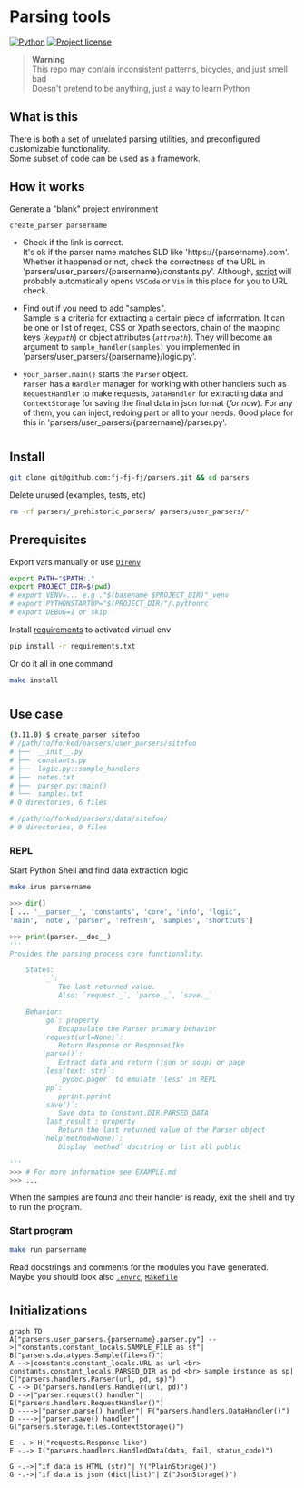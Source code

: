 # Parsing tools

[![Python](https://img.shields.io/static/v1?label=Python&style=plastic&logofor-the-badge&message=v^3.11&color=3776AB&logo=PYTHON)](https://www.python.org/) [![Project license](https://img.shields.io/badge/license-Public%20Domain-blue.svg)](https://unlicense.org)


> __Warning__<br>
This repo may contain inconsistent patterns, bicycles, and just smell bad<br>
Doesn't pretend to be anything, just a way to learn Python


## What is this
There is both a set of unrelated parsing utilities, and preconfigured customizable functionality.<br>
Some subset of code can be used as a framework.

## How it works

Generate a "blank" project environment
```bash
create_parser parsername
```
- Check if the link is correct.<br>
It's ok if the parser name matches SLD like 'https://{parsername}.com'. Whether it happened or not, check the correctness of the URL in 'parsers/user_parsers/{parsername}/constants.py'. Although, [script](scripts/create_parser_template 'This scripts generates {parsername} structures') will probably automatically opens `VSCode` or `Vim` in this place for you to URL check.

- Find out if you need to add "samples".<br>
Sample is a criteria for extracting a certain piece of information. It can be one or list of regex, CSS or Xpath selectors, chain of the mapping keys (_`keypath`_) or object attributes (_`attrpath`_). They will become an argument to `sample_handler(samples)` you implemented in 'parsers/user_parsers/{parsername}/logic.py'.

- `your_parser.main()` starts the `Parser` object.<br>
`Parser` has a `Handler` manager for working with other handlers such as `RequestHandler` to make requests, `DataHandler` for extracting data and `ContextStorage` for saving the final data in json format (_for now_). For any of them, you can inject, redoing part or all to your needs. Good place for this in 'parsers/user_parsers/{parsername}/parser.py'.


#
## Install
```bash
git clone git@github.com:fj-fj-fj/parsers.git && cd parsers
```
Delete unused (examples, tests, etc)
```bash
rm -rf parsers/_prehistoric_parsers/ parsers/user_parsers/*
```

## Prerequisites
Export vars manually or use [`Direnv`](https://github.com/direnv/direnv 'cool shell extension')
```bash
export PATH="$PATH:."
export PROJECT_DIR=$(pwd)
# export VENV=... e.g ."$(basename $PROJECT_DIR)"_venv
# export PYTHONSTARTUP="$(PROJECT_DIR)"/.pythonrc
# export DEBUG=1 or skip
```
Install [requirements](requirements.txt '`pip install -r requirements.txt`') to activated virtual env
```bash
pip install -r requirements.txt
```
Or do it all in one command
```bash
make install
```

#
## Use case
```bash
(3.11.0) $ create_parser sitefoo
# /path/to/forked/parsers/user_parsers/sitefoo
# ├──  __init__.py
# ├──  constants.py
# ├──  logic.py::sample_handlers
# ├──  notes.txt
# ├──  parser.py::main()
# └──  samples.txt
# 0 directories, 6 files

# /path/to/forked/parsers/data/sitefoo/
# 0 directories, 0 files
```

### REPL
Start Python Shell and find data extraction logic
```bash
make irun parsername
```
```python
>>> dir()
[ ... '__parser__', 'constants', 'core', 'info', 'logic', 
'main', 'note', 'parser', 'refresh', 'samples', 'shortcuts']

>>> print(parser.__doc__)
'''
Provides the parsing process core functionality.

    States:
        `_`:
            The last returned value.
            Also: `request._`, `parse._`, `save._`

    Behavior:
        `go`: property
            Encapsulate the Parser primary behavior
        `request(url=None)`:
            Return Response or ResponseLIke
        `parse()`:
            Extract data and return (json or soup) or page
        `less(text: str)`:
            `pydoc.pager` to emulate 'less' in REPL
        `pp`:
            pprint.pprint
        `save()`:
            Save data to Constant.DIR.PARSED_DATA
        `last_result`: property
            Return the last returned value of the Parser object
        `help(method=None)`:
            Display `method` docstring or list all public

'''
>>> # For more information see EXAMPLE.md
>>> ...
```
When the samples are found and their handler is ready, exit the shell and try to run the program.

### Start program
```bash
make run parsername
```
Read docstrings and comments for the modules you have generated.<br>
Maybe you should look also [`.envrc`](.envrc), [`Makefile`](Makefile '`make help`')


#
## Initializations
```mermaid
graph TD
A["parsers.user_parsers.{parsername}.parser.py"] -->|"constants.constant_locals.SAMPLE_FILE as sf"| B("parsers.datatypes.Sample(file=sf)")
A -->|constants.constant_locals.URL as url <br> constants.constant_locals.PARSED_DIR as pd <br> sample instance as sp| C("parsers.handlers.Parser(url, pd, sp)")
C --> D("parsers.handlers.Handler(url, pd)")
D -->|"parser.request() handler"| E("parsers.handlers.RequestHandler()")
D ---->|"parser.parse() handler"| F("parsers.handlers.DataHandler()")
D ---->|"parser.save() handler"| G("parsers.storage.files.ContextStorage()")

E -.-> H("requests.Response-like")
F -.-> I("parsers.handlers.HandledData(data, fail, status_code)")

G -.->|"if data is HTML (str)"| Y("PlainStorage()")
G -.->|"if data is json (dict|list)"| Z("JsonStorage()")
```
